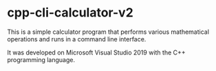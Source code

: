 # cpp-cli-calculator-v2
This is a simple calculator program that performs various mathematical operations and runs in a command line interface. 

It was developed on Microsoft Visual Studio 2019 with the C++ programming language.
